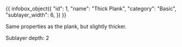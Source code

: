 {{ infobox_object({
	"id": 1,
	"name": "Thick Plank",
	"category": "Basic",
	"sublayer_width": 6,
}) }}

Same properties as the plank, but slightly thicker.

Sublayer depth: 2